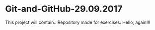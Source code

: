 # Git-and-GitHub-29.09.2017

This project will contain..
Repository made for exercises.
Hello, again!!!
